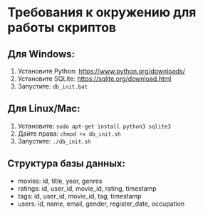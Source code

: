 # Требования к окружению для работы скриптов

## Для Windows:
1. Установите Python: https://www.python.org/downloads/
2. Установите SQLite: https://sqlite.org/download.html
3. Запустите: `db_init.bat`

## Для Linux/Mac:
1. Установите: `sudo apt-get install python3 sqlite3`
2. Дайте права: `chmod +x db_init.sh`
3. Запустите: `./db_init.sh`

## Структура базы данных:
- movies: id, title, year, genres
- ratings: id, user_id, movie_id, rating, timestamp  
- tags: id, user_id, movie_id, tag, timestamp
- users: id, name, email, gender, register_date, occupation
